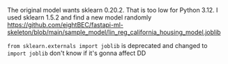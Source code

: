 The original model wants sklearn 0.20.2. That is too low for Python 3.12. I used sklearn 1.5.2 and find a new model randomly https://github.com/eightBEC/fastapi-ml-skeleton/blob/main/sample_model/lin_reg_california_housing_model.joblib

`from sklearn.externals import joblib` is deprecated and changed to `import joblib` don't know if it's gonna affect DD